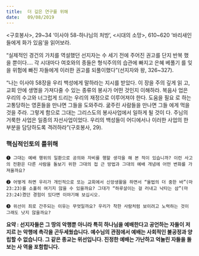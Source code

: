```yaml
---
title:  더 깊은 연구를 위해
date:   09/08/2019
---
```


<구호봉사>, 29~34 ‘이사야 58-하나님의 처방’, <시대의 소망>, 610~620 ‘바리새인
들에게 화가 있음’을 읽어보라.

“실제적인 경건의 가치를 역설했던 선지자는 수 세기 전에 주어진 권고를 단지 반복
했을 뿐이다.… 각 시대마다 여호와의 종들은 형식주의의 습관에 빠지고 은혜 베풀기
를 잊을 위험에 빠진 자들에게 이러한 권고를 되풀이했다”(선지자와 왕, 326~327).

“나는 이사야 58장을 우리 백성에게 말하라는 지시를 받았다. 이 장을 주의 깊게 읽
고, 교회 안에 생명을 가져다줄 수 있는 종류의 봉사가 어떤 것인지 이해하라. 복음사
업은 우리의 수고와 너그럽게 드리는 우리의 재정으로 이루어져야 한다. 도움을 필요
로 하는 고통당하는 영혼들을 만나면 그들을 도와주라. 굶주린 사람들을 만나면 그들
에게 먹을 것을 주라. 그렇게 함으로 그대는 그리스도의 봉사사업에서 일하게 될 것이
다. 주님의 거룩한 사업은 일종의 자선사업이었다. 우리의 백성들이 어디에서나 이러한
사업의 한 부분을 담당하도록 격려하라”(구호봉사, 29).

### 핵심적인토의 를위해

`➊ 그대는 예배 행위의 일환으로 공의와 자비를 행할 생각을 해 본 적이
있습니까? 이런 사고의 전환은 다른 사람을 돌보기 위한 그대의 접
근 방법과 그대의 예배 개념에 어떤 변화를 가져올까요?`

`➋ 어떻게 하면 우리가 개인적으로 또는 교회에서 신앙생활을 하면서
“율법의 더 중한 바”(마 23:23)를 소홀히 여기지 않을 수 있을까요? 그대가 “하루살이는 걸
러내고 낙타는 삼”(마 23:24)켰던 경험이 있다면 이야기해 보십시오.`

`➌ 위선이 죄로 간주되는 이유는 무엇일까요? 우리가 착한 사람처럼 보이려고 노력하는 것이
그래도 낫지 않을까요?`

**요약 : 선지자들은 그 땅의 악행뿐 아니라 특히 하나님을 예배한다고 공언하는 자들이 저지르
는 악행에 촉각을 곤두세웠습니다. 예수님의 관점에서 예배는 사회적인 불공정과 양립할
수 없습니다. 그 같은 종교는 위선입니다. 진정한 예배는 가난하고 억눌린 자들을 돌보는 사
역을 포함합니다.**

